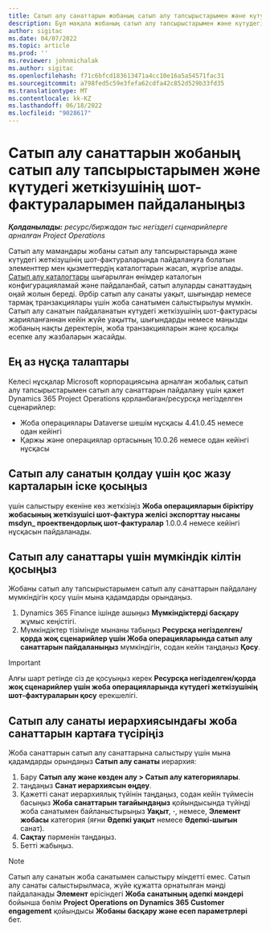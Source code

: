 ```yaml
---
title: Сатып алу санаттарын жобаның сатып алу тапсырыстарымен және күтудегі жеткізушінің шот-фактураларымен пайдаланыңыз
description: Бұл мақала жобаның сатып алу тапсырыстарымен және күтудегі жеткізушінің шот-фактураларымен бірге пайдалануға болатын сатып алу санаттарын конфигурациялау жолын сипаттайды.
author: sigitac
ms.date: 04/07/2022
ms.topic: article
ms.prod: ''
ms.reviewer: johnmichalak
ms.author: sigitac
ms.openlocfilehash: f71c6bfcd183613471a4cc10e16a5a54571fac31
ms.sourcegitcommit: a798fed5c59e3fefa62cdfa42c852d529b33fd35
ms.translationtype: MT
ms.contentlocale: kk-KZ
ms.lasthandoff: 06/18/2022
ms.locfileid: "9028617"
---
```

# <a name="use-procurement-categories-with-project-purchase-orders-and-pending-vendor-invoices"></a>Сатып алу санаттарын жобаның сатып алу тапсырыстарымен және күтудегі жеткізушінің шот-фактураларымен пайдаланыңыз

_**Қолданылады:** ресурс/биржадан тыс негіздегі сценарийлерге арналған Project Operations_

Сатып алу мамандары жобаны сатып алу тапсырыстарында және күтудегі жеткізушінің шот-фактураларында пайдалануға болатын элементтер мен қызметтердің каталогтарын жасап, жүргізе алады. [Сатып алу каталогтары](/dynamics365/supply-chain/procurement/procurement-catalogs) шығарылған өнімдер каталогын конфигурацияламай және пайдаланбай, сатып алуларды санаттаудың оңай жолын береді. Әрбір сатып алу санаты уақыт, шығындар немесе тармақ транзакциялары үшін жоба санатымен салыстырылуы мүмкін. Сатып алу санатын пайдаланатын күтудегі жеткізушінің шот-фактурасы жарияланғаннан кейін жүйе уақытты, шығындарды немесе маңызды жобаның нақты деректерін, жоба транзакцияларын және қосалқы есепке алу жазбаларын жасайды.

## <a name="minimum-version-requirements"></a>Ең аз нұсқа талаптары

Келесі нұсқалар Microsoft корпорациясына арналған жобалық сатып алу тапсырыстарымен сатып алу санаттарын пайдалану үшін қажет Dynamics 365 Project Operations қорланбаған/ресурсқа негізделген сценарийлер:

- Жоба операциялары Dataverse шешім нұсқасы 4.41.0.45 немесе одан кейінгі
- Қаржы және операциялар ортасының 10.0.26 немесе одан кейінгі нұсқасы

## <a name="run-dual-write-maps-for-procurement-category-support"></a>Сатып алу санатын қолдау үшін қос жазу карталарын іске қосыңыз

үшін салыстыру екеніне көз жеткізіңіз **Жоба операцияларын біріктіру жобасының жеткізушісі шот-фактура желісі экспорттау нысаны msdyn\_ проектвендорлық шот-фактуралар** 1.0.0.4 немесе кейінгі нұсқасын пайдаланады.

## <a name="enable-the-feature-key-for-procurement-categories"></a>Сатып алу санаттары үшін мүмкіндік кілтін қосыңыз

Жобаны сатып алу тапсырыстарымен сатып алу санаттарын пайдалану мүмкіндігін қосу үшін мына қадамдарды орындаңыз.

1. Dynamics 365 Finance ішінде ашыңыз **Мүмкіндіктерді басқару** жұмыс кеңістігі.
1. Мүмкіндіктер тізімінде мынаны табыңыз **Ресурсқа негізделген/қорда жоқ сценарийлер үшін Жоба операцияларында сатып алу санаттарын пайдаланыңыз** мүмкіндігін, содан кейін таңдаңыз **Қосу**.

> [!IMPORTANT]
> Алғы шарт ретінде сіз де қосуыңыз керек **Ресурсқа негізделген/қорда жоқ сценарийлер үшін жоба операцияларында күтудегі жеткізушінің шот-фактураларын қосу** ерекшелігі.

## <a name="map-project-categories-in-the-procurement-category-hierarchy"></a>Сатып алу санаты иерархиясындағы жоба санаттарын картаға түсіріңіз

Жоба санаттарын сатып алу санаттарына салыстыру үшін мына қадамдарды орындаңыз **Сатып алу санаты** иерархия:

1. Бару **Сатып алу және көзден алу \> Сатып алу категориялары**.
1. таңдаңыз **Санат иерархиясын өңдеу**.
1. Қажетті санат иерархиялық түйінін таңдаңыз, содан кейін түймесін басыңыз **Жоба санаттарын тағайындаңыз** қойындысында түйінді жоба санатымен байланыстырыңыз **Уақыт**, **·**, немесе, **Элемент жобасы** категория (яғни **Әдепкі уақыт** немесе **Әдепкі-шығын** санат).
1. **Сақтау** пәрменін таңдаңыз.
1. Бетті жабыңыз.

> [!NOTE]
> Сатып алу санатын жоба санатымен салыстыру міндетті емес. Сатып алу санаты салыстырылмаса, жүйе құжатта орнатылған мәнді пайдаланады **Элемент** өрісіндегі **Жоба санатының әдепкі мәндері** бойынша бөлім **Project Operations on Dynamics 365 Customer engagement** қойындысы **Жобаны басқару және есеп параметрлері** бет.
